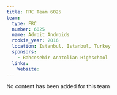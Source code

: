 ```yaml
---
title: FRC Team 6025
team:
  type: FRC
  number: 6025
  name: Adroit Androids
  rookie_year: 2016
  location: Istanbul, Istanbul, Turkey
  sponsors:
    - Bahcesehir Anatolian Highschool
  links:
    Website: 
---
```

No content has been added for this team